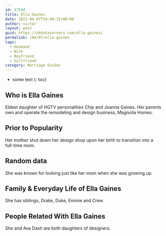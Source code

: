 ```yaml
---
id: 17544
title: Ella Gaines
date: 2021-04-07T19:49:31+00:00
author: victor
layout: post
guid: https://ukdataservers.com/ella-gaines/
permalink: /04/07/ella-gaines
tags:
  - Husband
  - Wife
  - Boyfriend
  - Girlfriend
category: Marriage Guides
---
```


* some text
{: toc}


## Who is Ella Gaines



Eldest daughter of HGTV personalities Chip and Joanna Gaines. Her parents own and operate the remodeling and design business, Magnolia Homes.

                
                
                
## Prior to Popularity



Her mother shut down her design shop upon her birth to transition into a full-time mom.

                
                
                
## Random data



She was known for looking just like her mom when she was growing up.

                
                
                
## Family & Everyday Life of Ella Gaines



She has siblings, Drake, Duke, Emmie and Crew.

                
                
                
## People Related With Ella Gaines



She and Ava Dash are both daughters of designers.

                
              
            
          
          
          
